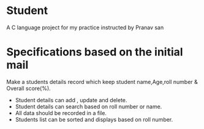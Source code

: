 # Student
A C language project for my practice instructed by Pranav san

# Specifications based on the initial mail
Make a students details record which keep student name,Age,roll number & Overall score(%).
- Student details can add , update and delete.
- Student details can search based on roll number or name.
- All data should be recorded in a file.
- Students list can be sorted and displays based on roll number.
